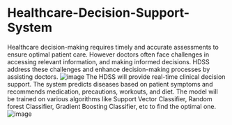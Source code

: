 # Healthcare-Decision-Support-System
Healthcare decision-making requires timely and accurate assessments to ensure optimal patient care. However doctors often face challenges in accessing relevant information, and making informed decisions. HDSS address these challenges and enhance decision-making processes by assisting doctors.
![image](https://github.com/Jiya0505/Healthcare-Decision-Support-System/assets/112650181/af99bf1a-5b45-4970-b8bb-a4e03a40f634)
The HDSS will provide real-time clinical decision support. The system predicts diseases based on patient symptoms and recommends medication, precautions, workouts, and diet.
The model will be trained on various algorithms like Support Vector Classifier, Random forest Classifier, Gradient Boosting Classifier, etc to find the optimal one. 
![image](https://github.com/Jiya0505/Healthcare-Decision-Support-System/assets/112650181/f52c9385-976d-49a8-9c40-ca885bf1572d)
